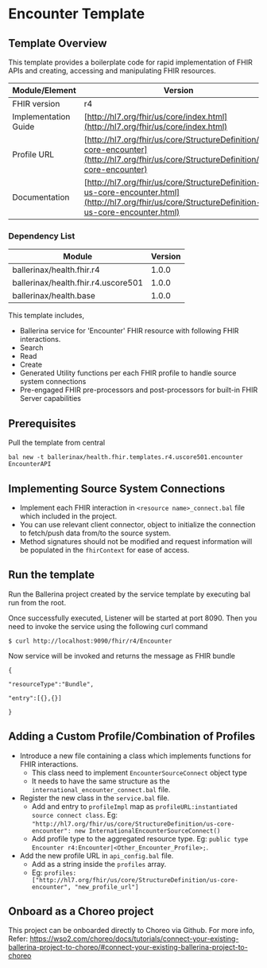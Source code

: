 

# Encounter Template

## Template Overview

This template provides a boilerplate code for rapid implementation of FHIR APIs and creating, accessing and manipulating FHIR resources.


| Module/Element       | Version                                                                                                                                          |
|----------------------|--------------------------------------------------------------------------------------------------------------------------------------------------|
| FHIR version         | r4                                                                                                                                               |
| Implementation Guide | [http://hl7.org/fhir/us/core/index.html](http://hl7.org/fhir/us/core/index.html)                                                                 |
| Profile URL          | [http://hl7.org/fhir/us/core/StructureDefinition/us-core-encounter](http://hl7.org/fhir/us/core/StructureDefinition/us-core-encounter)           |
| Documentation        | [http://hl7.org/fhir/us/core/StructureDefinition-us-core-encounter.html](http://hl7.org/fhir/us/core/StructureDefinition-us-core-encounter.html) |

### Dependency List

| Module                                      | Version |
|---------------------------------------------|---------|
| ballerinax/health.fhir.r4                   | 1.0.0   |
| ballerinax/health.fhir.r4.uscore501         | 1.0.0   |
| ballerinax/health.base                      | 1.0.0   |

This template includes,

- Ballerina service for 'Encounter' FHIR resource with following FHIR interactions.
- Search
- Read
- Create
- Generated Utility functions per each FHIR profile to handle source system connections
- Pre-engaged FHIR pre-processors and post-processors for built-in FHIR Server capabilities

## Prerequisites

Pull the template from central

`bal new -t ballerinax/health.fhir.templates.r4.uscore501.encounter EncounterAPI`

## Implementing Source System Connections

- Implement each FHIR interaction in `<resource name>_connect.bal` file which included in the project.
- You can use relevant client connector, object to initialize the connection to fetch/push data from/to the source system.
- Method signatures should not be modified and request information will be populated in the `fhirContext` for ease of access.

## Run the template

Run the Ballerina project created by the service template by executing bal run from the root.

Once successfully executed, Listener will be started at port 8090. Then you need to invoke the service using the following curl command

` $ curl http://localhost:9090/fhir/r4/Encounter `

Now service will be invoked and returns the message as FHIR bundle

````
{

"resourceType":"Bundle",

"entry":[{},{}]

}
````
## Adding a Custom Profile/Combination of Profiles

- Introduce a new file containing a class which implements functions for FHIR interactions.
  - This class need to implement `EncounterSourceConnect` object type
  - It needs to have the same structure as the `international_encounter_connect.bal` file.
- Register the new class in the `service.bal` file.
  - Add and entry to `profileImpl` map as `profileURL:instantiated source connect class`. Eg: `"http://hl7.org/fhir/us/core/StructureDefinition/us-core-encounter": new InternationalEncounterSourceConnect()`
  - Add profile type to the aggregated resource type. Eg: `public type Encounter r4:Encounter|<Other_Encounter_Profile>;`.
- Add the new profile URL in `api_config.bal` file.
  - Add as a string inside the `profiles` array.
  - Eg: `profiles: ["http://hl7.org/fhir/us/core/StructureDefinition/us-core-encounter", "new_profile_url"]`


## Onboard as a Choreo project
This project can be onboarded directly to Choreo via Github.
For more info, Refer: https://wso2.com/choreo/docs/tutorials/connect-your-existing-ballerina-project-to-choreo/#connect-your-existing-ballerina-project-to-choreo

